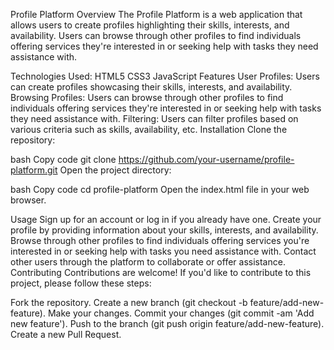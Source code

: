 Profile Platform
Overview
The Profile Platform is a web application that allows users to create profiles highlighting their skills, interests, and availability. Users can browse through other profiles to find individuals offering services they're interested in or seeking help with tasks they need assistance with.

Technologies Used:
HTML5
CSS3
JavaScript
Features
User Profiles: Users can create profiles showcasing their skills, interests, and availability.
Browsing Profiles: Users can browse through other profiles to find individuals offering services they're interested in or seeking help with tasks they need assistance with.
Filtering: Users can filter profiles based on various criteria such as skills, availability, etc.
Installation
Clone the repository:

bash
Copy code
git clone https://github.com/your-username/profile-platform.git
Open the project directory:

bash
Copy code
cd profile-platform
Open the index.html file in your web browser.

Usage
Sign up for an account or log in if you already have one.
Create your profile by providing information about your skills, interests, and availability.
Browse through other profiles to find individuals offering services you're interested in or seeking help with tasks you need assistance with.
Contact other users through the platform to collaborate or offer assistance.
Contributing
Contributions are welcome! If you'd like to contribute to this project, please follow these steps:

Fork the repository.
Create a new branch (git checkout -b feature/add-new-feature).
Make your changes.
Commit your changes (git commit -am 'Add new feature').
Push to the branch (git push origin feature/add-new-feature).
Create a new Pull Request.

